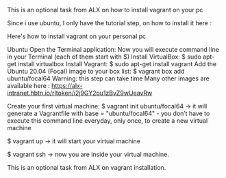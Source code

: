 This is an optional task from ALX on how to install vagrant on your pc

Since i use ubuntu, I only have the tutorial step, on how to install it here :

Here's how to install vagrant on your personal pc 

Ubuntu
Open the Terminal application:
Now you will execute command line in your Terminal (each of them start with $)
Install VirtualBox: $ sudo apt-get install virtualbox
Install Vagrant: $ sudo apt-get install vagrant
Add the Ubuntu 20.04 (Focal) image to your box list: $ vagrant box add ubuntu/focal64 Warning: this step can take time
Many other images are available here : https://alx-intranet.hbtn.io/rltoken/i2j9GY2ou1zBvZ9wUeavRw

Create your first virtual machine:
$ vagrant init ubuntu/focal64 -> it will generate a Vagrantfile with base = "ubuntu/focal64" - you don’t have to execute this command line everyday, only once, to create a new virtual machine

$ vagrant up -> it will start your virtual machine

$ vagrant ssh -> now you are inside your virtual machine.


This is an optional task from ALX on vagrant installation.
